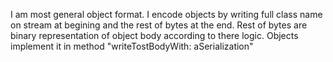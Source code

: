 I am most general object format.
I encode objects by writing full class name on stream at begining and the rest of bytes at the end. Rest of bytes are binary representation of object body according to there logic. Objects implement it in method "writeTostBodyWith: aSerialization"